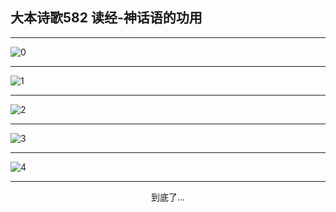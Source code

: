 
## 大本诗歌582 读经-神话语的功用
        
<div id="aplayer0"></div>

---

<img alt="0" data-original="/data/d0581/0.png">

---

<img alt="1" data-original="/data/d0581/1.png">

---

<img alt="2" data-original="/data/d0581/2.png">

---

<img alt="3" data-original="/data/d0581/3.png">

---

<img alt="4" data-original="/data/d0581/4.png">

---

<p style="text-align: center">到底了...</p>

<script src="/js/dist-view.js"></script>

<script>
MAIN.id = 'd0581';
        
const ap0 = new APlayer({
    container: document.getElementById('aplayer0'),
    volume: 1,
    loop: 'none',
    preload: 'none',
    audio: [{
        name: '大本诗歌582.mp3',
        artist: '大本诗歌',
        url: 'https://res.wx.qq.com/voice/getvoice?mediaid=MzI0NTk3MDM5M18yMjQ3NDk1MDE0',
        cover: '/favicon'
    }]
});
</script>
